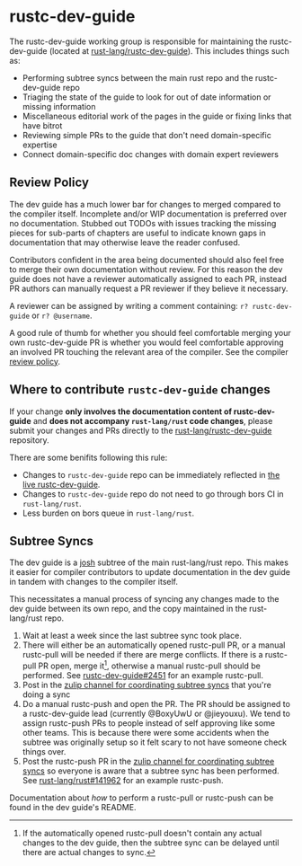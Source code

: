 # rustc-dev-guide

The rustc-dev-guide working group is responsible for maintaining the rustc-dev-guide (located at 
[rust-lang/rustc-dev-guide]). This includes things such
as: 
- Performing subtree syncs between the main rust repo and the rustc-dev-guide repo
- Triaging the state of the guide to look for out of date information or missing information
- Miscellaneous editorial work of the pages in the guide or fixing links that have bitrot
- Reviewing simple PRs to the guide that don't need domain-specific expertise
- Connect domain-specific doc changes with domain expert reviewers

## Review Policy

The dev guide has a much lower bar for changes to merged compared to the compiler itself. Incomplete
and/or WIP documentation is preferred over no documentation. Stubbed out TODOs with issues tracking 
the missing pieces for sub-parts of chapters are useful to indicate known gaps in documentation that
may otherwise leave the reader confused.

Contributors confident in the area being documented should also feel free to merge their own
documentation without review. For this reason the dev guide does not have a reviewer automatically
assigned to each PR, instead PR authors can manually request a PR reviewer if they believe it necessary.

A reviewer can be assigned by writing a comment containing: `r? rustc-dev-guide` or `r? @username`. 

A good rule of thumb for whether you should feel comfortable merging your own rustc-dev-guide PR is whether
you would feel comfortable approving an involved PR touching the relevant area of the compiler. See the
compiler [review policy](../compiler/reviews.md).

## Where to contribute `rustc-dev-guide` changes

If your change **only involves the documentation content of rustc-dev-guide** and **does not accompany `rust-lang/rust` code changes**,
please submit your changes and PRs directly to the [rust-lang/rustc-dev-guide] repository.

There are some benifits following this rule:
- Changes to `rustc-dev-guide` repo can be immediately reflected in [the live rustc-dev-guide](https://rustc-dev-guide.rust-lang.org/).
- Changes to `rustc-dev-guide` repo do not need to go through bors CI in `rust-lang/rust`.
- Less burden on bors queue in `rust-lang/rust`.

## Subtree Syncs

The dev guide is a [josh](https://josh-project.github.io/josh/intro.html) subtree of the main rust-lang/rust
repo. This makes it easier for compiler contributors to update documentation in the dev guide in tandem with
changes to the compiler itself.

This necessitates a manual process of syncing any changes made to the dev guide between its own repo, and the
copy maintained in the rust-lang/rust repo.

1. Wait at least a week since the last subtree sync took place.
2. There will either be an automatically opened rustc-pull PR, or a manual rustc-pull will be needed if there are merge 
conflicts. If there is a rustc-pull PR open, merge it[^1], otherwise a manual rustc-pull should be performed.
See [rustc-dev-guide#2451] for an example rustc-pull.
3. Post in the [zulip channel for coordinating subtree syncs][subtree_coordination] that you're doing a sync
4. Do a manual rustc-push and open the PR. The PR should be assigned to a rustc-dev-guide lead
(currently @BoxyUwU or @jieyouxu). We tend to assign rustc-push PRs to people instead of self
approving like some other teams. This is because there were some accidents when the subtree was originally
setup so it felt scary to not have someone check things over.
5. Post the rustc-push PR in the [zulip channel for coordinating subtree syncs][subtree_coordination] so everyone is aware that a subtree
sync has been performed. See [rust-lang/rust#141962] for an example rustc-push.


Documentation about *how* to perform a rustc-pull or rustc-push can be found in the dev guide's README.

[^1]: If the automatically opened rustc-pull doesn't contain any actual changes to the dev
guide, then the subtree sync can be delayed until there are actual changes to sync.

[rust-lang/rust#141962]: https://github.com/rust-lang/rust/pull/141962
[rustc-dev-guide#2451]: https://github.com/rust-lang/rustc-dev-guide/pull/2451
[subtree_coordination]: https://rust-lang.zulipchat.com/#narrow/channel/196385-t-compiler.2Frustc-dev-guide/topic/Subtree.20sync.20automation/with/522133712
[rust-lang/rustc-dev-guide]: https://github.com/rust-lang/rustc-dev-guide
